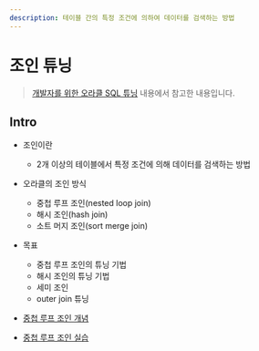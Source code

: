```yaml
---
description: 테이블 간의 특정 조건에 의하여 데이터를 검색하는 방법
---
```


# 조인 튜닝

> [개발자를 위한 오라클 SQL 튜닝](https://www.hanbit.co.kr/store/books/look.php?p_code=E9267570814) 내용에서 참고한 내용입니다.

## Intro

- 조인이란
	- 2개 이상의 테이블에서 특정 조건에 의해 데이터를 검색하는 방법

- 오라클의 조인 방식
	- 중첩 루프 조인(nested loop join)
	- 해시 조인(hash join)
	- 소트 머지 조인(sort merge join)
	
- 목표
	- 중첩 루프 조인의 튜닝 기법
	- 해시 조인의 튜닝 기법
	- 세미 조인
	- outer join 튜닝

- [중첩 루프 조인 개념](_7.md)
- [중첩 루프 조인 실습](_8.md)
